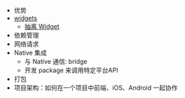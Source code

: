 

* 优势
* [widgets](./widgets/README.md)
  * [抽离 Widget](./absWidgets.md)
* 依赖管理
* 网络请求
* Native 集成
	* 与 Native 通信: bridge
	* 开发 package 来调用特定平台API
* 打包
* 项目架构：如何在一个项目中前端、iOS、Android 一起协作
